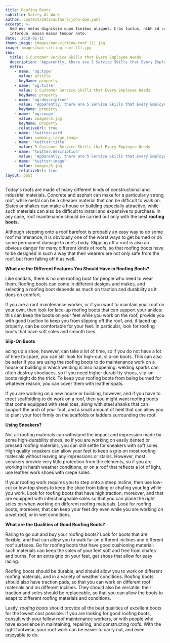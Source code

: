 ```yaml
---
title: Roofing Boots
subtitle: Safety At Work
author: content/data/authors/john-doe.yaml
excerpt: >-
  Sed nec metus dignissim quam finibus aliquet. Cras luctus, nibh id consequat
  interdum, massa massa tempor ante.
date: '2018-01-11'
thumb_image: images/man-sitting-roof (1).jpg
image: images/man-sitting-roof (1).jpg
seo:
  title: 5 Customer Service Skills that Every Employee Needs
  description: 'Apparently, there are 5 Service Skills that Every Employee Needs'
  extra:
    - name: 'og:type'
      value: article
      keyName: property
    - name: 'og:title'
      value: 5 Customer Service Skills that Every Employee Needs
      keyName: property
    - name: 'og:description'
      value: 'Apparently, there are 5 Service Skills that Every Employee Needs'
      keyName: property
    - name: 'og:image'
      value: images/5.jpg
      keyName: property
      relativeUrl: true
    - name: 'twitter:card'
      value: summary_large_image
    - name: 'twitter:title'
      value: 5 Customer Service Skills that Every Employee Needs
    - name: 'twitter:description'
      value: 'Apparently, there are 5 Service Skills that Every Employee Needs'
    - name: 'twitter:image'
      value: images/5.jpg
      relativeUrl: true
layout: post
---
```

Today's roofs are made of many different kinds of constructional and industrial materials. Concrete and asphalt can make for a particularly strong roof, while metal can be a cheaper material that can be difficult to walk on. Slates or shakes can make a house or building especially attractive, while such materials can also be difficult to install and expensive to purchase. In any case, roof maintenance should be carried out only with the best **roofing boots**.

Although stepping onto a roof barefoot is probably an easy way to do some roof maintenance, it is obviously one of the worst ways to get burned or do some permanent damage to one's body. Slipping off a roof is also an obvious danger for many different kinds of roofs, so that roofing boots have to be designed in such a way that their wearers are not only safe from the roof, but from falling off it as well.

**What are the Different Features You Should Have in Roofing Boots?**

Like sandals, there is no one roofing boot for people who need to wear them. Roofing boots can come in different designs and makes, and selecting a roofing boot depends as much on traction and durability as it does on comfort.

If you are a roof maintenance worker, or if you want to maintain your roof on your own, then look for lace-up roofing boots that can support your ankles: this can keep the boots on your feet while you work on the roof, provide you with good traction to keep you from slipping off the roof, and, if laced up properly, can be comfortable for your feet. In particular, look for roofing boots that have soft soles and smooth toes.

**Slip-On Boots**

acing up a shoe, however, can take a lot of time, so if you do not have a lot of time to spare, you can still look for high-cut, slip-on boots. This can also be safer if you are using the roofing boots to do maintenance work on a house or building in which welding is also happening: welding sparks can often destroy shoelaces, so if you need higher durability shoes, slip-on boots might do the trick. To keep your roofing boots from being burned for whatever reason, you can cover them with leather spats.

If you are working on a new house or building, however, and if you have to erect scaffolding to do work on a roof, then you might want roofing boots that come equipped with steel toes, along with steel shanks that can support the arch of your foot, and a small amount of heel that can allow you to plant your foot firmly on the scaffolds or ladders surrounding the roof.

**Using Sneakers?**

Not all roofing materials can withstand the impact and impression made by some high-durability shoes, so if you are working on easily dented or pressed roofing materials, you can still settle for sneakers with soft soles. High quality sneakers can allow your feet to keep a grip on most roofing materials without leaving any impressions or stains. However, most sneakers provide very little protection from the elements, so if you are working in harsh weather conditions, or on a roof that reflects a lot of light, use leather work shoes with crepe soles.

If your roofing work requires you to step onto a steep incline, then use low-cut or low-top shoes to keep the shoe from biting or chafing your leg while you work. Look for roofing boots that have high traction, moreover, and that are equipped with interchangeable soles so that you can place the right soles on when working on different roofing materials. Look for roofing boots, moreover, that can keep your feet dry even while you are working on a wet roof, or in wet conditions.

**What are the Qualities of Good Roofing Boots?**

Raring to go out and buy your roofing boots? Look for boots that are flexible, and that can allow you to walk far on different inclines and different roof surfaces. Go for roofing boots that have good cushioning material: such materials can keep the soles of your feet soft and free from chafes and burns. For an extra grip on your feet, get shoes that allow for easy lacing.

Roofing boots should be durable, and should allow you to work on different roofing materials, and in a variety of weather conditions. Roofing boots should also have traction pads, so that you can work on different roof materials and on different inclines. They should also be versatile: their traction and soles should be replaceable, so that you can allow the boots to adapt to different roofing materials and conditions.

Lastly, *roofing boots* should provide all the best qualities of excellent boots for the lowest cost possible. If you are looking for good roofing boots, consult with your fellow roof maintenance workers, or with people who have experience in maintaining, repairing, and constructing roofs. With the right footwear, your roof work can be easier to carry out, and even enjoyable to do.
